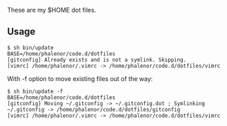 These are my $HOME dot files.

Usage
-----
```
$ sh bin/update 
BASE=/home/phalenor/code.d/dotfiles
[gitconfig] Already exists and is not a symlink. Skipping.
[vimrc] /home/phalenor/.vimrc -> /home/phalenor/code.d/dotfiles/vimrc
```

With -f option to move existing files out of the way:
```
$ sh bin/update -f
BASE=/home/phalenor/code.d/dotfiles
[gitconfig] Moving ~/.gitconfig -> ~/.gitconfig.dot ; Symlinking ~/.gitconfig -> /home/phalenor/code.d/dotfiles/gitconfig
[vimrc] /home/phalenor/.vimrc -> /home/phalenor/code.d/dotfiles/vimrc
```
